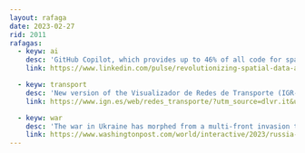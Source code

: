 ```yaml
---
layout: rafaga
date: 2023-02-27
rid: 2011
rafagas:
  - keyw: ai
    desc: 'GitHub Copilot, which provides up to 46% of all code for spatial data acquisition, processing and analysis, is a revolutionary tool for rapid development in humanitarian aid work'
    link: https://www.linkedin.com/pulse/revolutionizing-spatial-data-analysis-github-copilot-rapid-ahmad/?utm_source=dlvr.it&utm_medium=mastodon

  - keyw: transport
    desc: 'New version of the Visualizador de Redes de Transporte (IGR-RT) developed by the CNIG with the three-dimensional national coverage network of the Spanish intermodal transport network with more data and more queries'
    link: https://www.ign.es/web/redes_transporte/?utm_source=dlvr.it&utm_medium=mastodon

  - keyw: war
    desc: 'The war in Ukraine has morphed from a multi-front invasion that included Kiev in the north to a conflict of attrition largely concentrated along a 965 km front in the east and south'
    link: https://www.washingtonpost.com/world/interactive/2023/russia-ukraine-front-line-map/?utm_source=dlvr.it&utm_medium=mastodon
---
```

